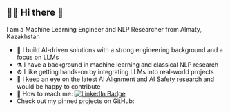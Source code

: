 ## 👨‍💻 Hi there 👋

I am a Machine Learning Engineer and NLP Researcher from Almaty, Kazakhstan
- 🤖 I build AI-driven solutions with a strong engineering background and a focus on LLMs
- ⚗️ I have a background in machine learning and classical NLP research
- ⚙️ I like getting hands-on by integrating LLMs into real-world projects
- 🔬 I keep an eye on the latest AI Alignment and AI Safety research and would be happy to contribute
- 📧 How to reach me: [![LinkedIn Badge](https://img.shields.io/badge/-LinkedIn-blue?style=flat&logo=Linkedin&logoColor=white)](https://www.linkedin.com/in/kirill-yakunin-910579a9/)
- Check out my pinned projects on GitHub:
